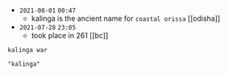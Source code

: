 - `2021-08-01`  `00:47`
	- kalinga is the ancient name for `coastal orissa` [[odisha]]
- `2021-07-28`  `23:05`
	- took place in 261 [[bc]]

```query
kalinga war
```

```query 2021-10-09 16:47
"kalinga"
```